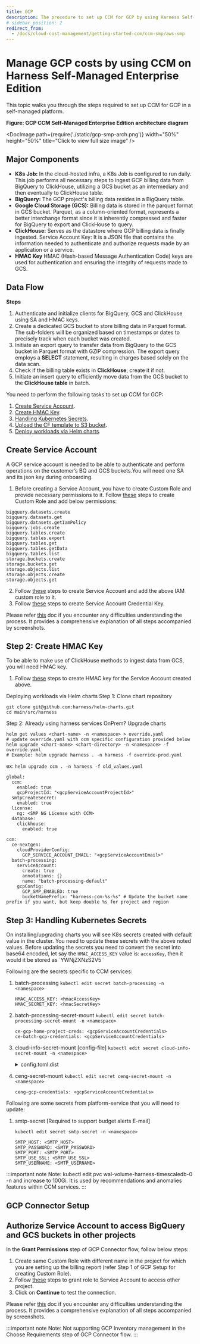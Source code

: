 ```yaml
---
title: GCP 
description: The procedure to set up CCM for GCP by using Harness Self-Managed Enterprise Edition.
# sidebar_position: 2
redirect_from:
  - /docs/cloud-cost-management/getting-started-ccm/ccm-smp/aws-smp
---
```


# Manage GCP costs by using CCM on Harness Self-Managed Enterprise Edition
This topic walks you through the steps required to set up CCM for GCP in a self-managed platform.

**Figure: GCP CCM Self-Managed Enterprise Edition architecture diagram**

<DocImage path={require('./static/gcp-smp-arch.png')} width="50%" height="50%" title="Click to view full size image" />

## Major Components
- **K8s Job:** In the cloud-hosted infra, a K8s Job is configured to run daily. This job performs all necessary steps to ingest GCP billing data from BigQuery to ClickHouse, utilizing a GCS bucket as an intermediary and then eventually to ClickHouse table.
- **BigQuery:** The GCP project's billing data resides in a BigQuery table.
- **Google Cloud Storage (GCS):** Billing data is stored in the parquet format in GCS bucket. Parquet, as a column-oriented format, represents a better interchange format since it is inherently compressed and faster for BigQuery to export and ClickHouse to query.
- **ClickHouse:** Serves as the datastore where GCP billing data is finally ingested.
Service Account Key: It is a JSON file that contains the information needed to authenticate and authorize requests made by an application or a service.
- **HMAC Key** HMAC (Hash-based Message Authentication Code) keys are used for authentication and ensuring the integrity of requests made to GCS.

## Data Flow

**Steps**
1. Authenticate and initialize clients for BigQuery, GCS and ClickHouse using SA and HMAC keys.
2. Create a dedicated GCS bucket to store billing data in Parquet format. The sub-folders will be organized based on timestamps or dates to precisely track when each bucket was created.
3. Initiate an export query to transfer data from BigQuery to the GCS bucket in Parquet format with GZIP compression. The export query employs a **SELECT** statement, resulting in charges based solely on the data scan.
4. Check if the billing table exists in **ClickHouse**; create it if not.
5. Initiate an insert query to efficiently move data from the GCS bucket to the **ClickHouse table** in batch.


You need to perform the following tasks to set up CCM for GCP: 

1. [Create Service Account](#create-service-account).
2. [Create HMAC Key](#Create-HMAC-Key).
3. [Handling Kubernetes Secrets](#handling-kubernetes-secrets).
4. [Upload the CF template to S3 bucket](#upload-cf-template-to-s3-bucket).
5. [Deploy workloads via Helm charts](#deploy-workloads-via-helm-charts).
   
## Create Service Account

A GCP service account is needed to be able to authenticate and perform operations on the customer’s BQ and GCS buckets.You will need one SA and its json key during onboarding.
1. Before creating a Service Account, you have to create Custom Role and provide necessary permissions to it. Follow [these](https://cloud.google.com/iam/docs/creating-custom-roles#creating) steps to create Custom Role and add below permissions:

```
bigquery.datasets.create
bigquery.datasets.get
bigquery.datasets.getIamPolicy
bigquery.jobs.create
bigquery.tables.create
bigquery.tables.export
bigquery.tables.get
bigquery.tables.getData
bigquery.tables.list
storage.buckets.create
storage.buckets.get
storage.objects.list
storage.objects.create
storage.objects.get
```


2. Follow [these](https://cloud.google.com/iam/docs/service-accounts-create#creating) steps to create Service Account and add the above IAM custom role to it.
3. Follow [these](https://developers.google.com/workspace/guides/create-credentials#create_credentials_for_a_service_account) steps to create Service Account Credential Key.

Please refer [this](https://www.cloudquery.io/blog/creating-cross-project-service-accounts-in-gcp#how-do-you-set-up-a-service-account-in-gcp?) doc if you encounter any difficulties understanding the process. It provides a comprehensive explanation of all steps accompanied by screenshots.

## Step 2: Create HMAC Key
To be able to make use of ClickHouse methods to ingest data from GCS, you will need HMAC key.
1. Follow [these](https://cloud.google.com/storage/docs/authentication/managing-hmackeys#create) steps to create HMAC key for the Service Account created above.

Deploying workloads via Helm charts
Step 1: Clone chart repository

```
git clone git@github.com:harness/helm-charts.git
cd main/src/harness
```

Step 2: Already using harness services OnPrem? Upgrade charts

```
helm get values <chart-name> -n <namespace> > override.yaml
# update override.yaml with ccm specific configuration provided below
helm upgrade <chart-name> <chart-directory> -n <namespace> -f override.yaml
# Example: helm upgrade harness . -n harness -f override-prod.yaml 
```
ex: ```helm upgrade ccm . -n harness -f old_values.yaml```

```
global:
  ccm:
    enabled: true
    gcpProjectId: "<gcpServiceAccountProjectId>"
  smtpCreateSecret:
    enabled: true
  license:
    ng: <SMP NG License with CCM>
  database:
    clickhouse:
      enabled: true

ccm:
  ce-nextgen:
    cloudProviderConfig:
      GCP_SERVICE_ACCOUNT_EMAIL: "<gcpServiceAccountEmail>"
  batch-processing:
    serviceAccount:
      create: true
      annotations: {}
      name: "batch-processing-default"
    gcpConfig:
      GCP_SMP_ENABLED: true
      bucketNamePrefix: "harness-ccm-%s-%s" # Update the bucket name prefix if you want, but keep double %s for project and region
```

## Step 3: Handling Kubernetes Secrets

On installing/upgrading charts you will see K8s secrets created with default value in the cluster. You need to update these secrets with the above noted values. Before updating the secrets you need to convert the secret into base64 encoded, let say the `HMAC_ACCESS_KEY` value is: `accessKey`, then it would it be stored as `YWNjZXNzS2V5``

Following are the secrets specific to CCM services:

1. batch-processing
    ```kubectl edit secret batch-processing -n <namespace>```

    ```
    HMAC_ACCESS_KEY: <hmacAccessKey>
    HMAC_SECRET_KEY: <hmacSecretKey>
    ```

2. batch-processing-secret-mount
    ```kubectl edit secret batch-processing-secret-mount -n <namespace>```

    ```
    ce-gcp-home-project-creds: <gcpServiceAccountCredentials>
    ce-batch-gcp-credentials: <gcpServiceAccountCredentials>
    ```
    
3. cloud-info-secret-mount [config-file]
    ```kubectl edit secret cloud-info-secret-mount -n <namespace>```
    <details>
    <summary>config.toml.dist</summary>
    ```
    config-file: <config-file>
    gcp-creds: <gcpServiceAccountCredentials>
    ```

    ```
    # In config.toml.dist provided below:
    [provider.google]
    enabled = true

    # base64 encoded credentials in json format (base64 encoded content of the credential file)
    # credentials = ""

    credentialsFile = "/config/gcp-creds.json"
    project = "<gcpServiceAccountProjectId>"
    ```
    </details>

4. ceng-secret-mount
    ```kubectl edit secret ceng-secret-mount -n <namespace>```

    ```ceng-gcp-credentials: <gcpServiceAccountCredentials>```

Following are some secrets from platform-service that you will need to update:
1. smtp-secret [Required to support budget alerts E-mail]
    
    ```kubectl edit secret smtp-secret -n <namespace>```

    ```
    SMTP_HOST: <SMTP_HOST>
    SMTP_PASSWORD: <SMTP_PASSWORD>
    SMTP_PORT: <SMTP_PORT>
    SMTP_USE_SSL: <SMTP_USE_SSL>
    SMTP_USERNAME: <SMTP_USERNAME>
    ```

:::important note
Note: kubectl edit pvc wal-volume-harness-timescaledb-0 -n <namespace> and increase to 100Gi. It is used by recommendations and anomalies features within CCM services.
:::

## GCP Connector Setup

## Authorize Service Account to access BigQuery and GCS buckets in other projects

In the **Grant Permissions** step of GCP Connector flow, follow below steps:
1. Create same Custom Role with different name in the project for which you are setting up the billing report (refer Step 1 of GCP Setup for creating Custom Role).
2. Follow [these](https://gtseres.medium.com/using-service-accounts-across-projects-in-gcp-cf9473fef8f0) steps to grant role to Service Account to access other project.
3. Click on **Continue** to test the connection.

Please refer [this](https://www.cloudquery.io/blog/creating-cross-project-service-accounts-in-gcp#how-do-we-grant-it-access-to-other-projects?) doc if you encounter any difficulties understanding the process. It provides a comprehensive explanation of all steps accompanied by screenshots.

:::important note
Note: Not supporting GCP Inventory management in the Choose Requirements step of GCP Connector flow.
:::



